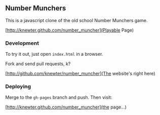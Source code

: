 ## Number Munchers

This is a javascript clone of the old school Number Munchers game.

[http://knewter.github.com/number_muncher](Playable Page)

### Development

To try it out, just open `index.html` in a browser.

Fork and send pull requests, k?

[http://github.com/knewter/number_muncher](The website's right here)

### Deploying

Merge to the `gh-pages` branch and push.  Then visit:

[http://knewter.github.com/number_muncher](the page...)
